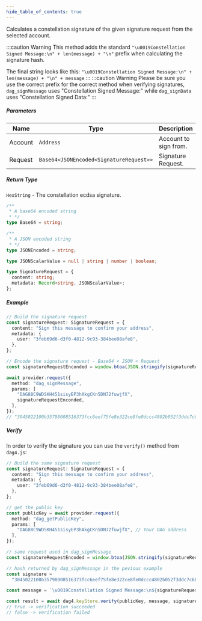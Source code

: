 ```yaml
---
hide_table_of_contents: true
---
```


<head>
  <meta
    name="description"
    content="Calculates a constellation signature of the given signature request from the selected account."
  />
</head>

<intro-end />

Calculates a constellation signature of the given signature request from the selected account.

:::caution Warning
This method adds the standard `"\u0019Constellation Signed Message:\n" + len(message) + "\n"` prefix when calculating the signature hash.

The final string looks like this: `"\u0019Constellation Signed Message:\n" + len(message) + "\n" + message`
:::
:::caution Warning
Please be sure you use the correct prefix for the correct method when verifying signatures, `dag_signMessage` uses "Constellation Signed Message:" while `dag_signData` uses "Constellation Signed Data:"
:::

##### Parameters

| Name    | Type                                    | Description           |
| ------- | --------------------------------------- | --------------------- |
| Account | `Address`                               | Account to sign from. |
| Request | `Base64<JSONEncoded<SignatureRequest>>` | Signature Request.    |

##### Return Type

`HexString` - The constellation ecdsa signature.

```typescript title="Base64"
/**
 * A base64 encoded string
 * */
type Base64 = string;
```

```typescript title="JSONEncoded"
/**
 * A JSON encoded string
 * */
type JSONEncoded = string;
```

```typescript title="JSONScalarValue"
type JSONScalarValue = null | string | number | boolean;
```

<div id="tst-signaturerequest"></div>

```typescript title="SignatureRequest"
type SignatureRequest = {
  content: string;
  metadata: Record<string, JSONScalarValue>;
};
```

##### Example

```typescript title="TypeScript"
// Build the signature request
const signatureRequest: SignatureRequest = {
  content: "Sign this message to confirm your address",
  metadata: {
    user: "3feb69d6-d3f0-4812-9c93-384bee08afe8",
  },
};

// Encode the signature request - Base64 < JSON < Request
const signatureRequestEnconded = window.btoa(JSON.stringify(signatureRequest));

await provider.request({
  method: "dag_signMessage",
  params: [
    "DAG88C9WDSKH451sisyEP3hAkgCKn5DN72fuwjfX",
    signatureRequestEnconded,
  ],
});
// "3045022100b35798008516373fcc6eef75fe8e322ce8fe0dccc4802b052f3ddc7c6b5dc2900220154cac1e4f3e7d9a64f4ed9d2a518221b273fe782f037a5842725054f1c62280"
```

##### Verify

In order to verify the signature you can use the `verify()` method from `dag4.js`:

```typescript title="TypeScript"
// Build the same signature request
const signatureRequest: SignatureRequest = {
  content: "Sign this message to confirm your address",
  metadata: {
    user: "3feb69d6-d3f0-4812-9c93-384bee08afe8",
  },
};

// get the public key
const publicKey = await provider.request({
  method: "dag_getPublicKey",
  params: [
    "DAG88C9WDSKH451sisyEP3hAkgCKn5DN72fuwjfX", // Your DAG address
  ],
});

// same request used in dag_signMessage
const signatureRequestEncoded = window.btoa(JSON.stringify(signatureRequest));

// hash returned by dag_signMessage in the pevious example
const signature =
  "3045022100b35798008516373fcc6eef75fe8e322ce8fe0dccc4802b052f3ddc7c6b5dc2900220154cac1e4f3e7d9a64f4ed9d2a518221b273fe782f037a5842725054f1c62280";

const message = `\u0019Constellation Signed Message:\n${signatureRequestEncoded.length}\n${signatureRequestEncoded}`;

const result = await dag4.keyStore.verify(publicKey, message, signature);
// true -> verification succeeded
// false -> verification failed
```
